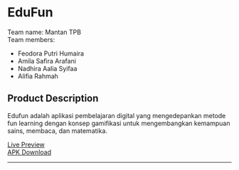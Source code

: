 # EduFun

Team name: Mantan TPB<br>
Team members:<br>
- Feodora Putri Humaira 
- Amila Safira Arafani
- Nadhira Aalia Syifaa
- Alifia Rahmah

## Product Description

Edufun adalah aplikasi pembelajaran digital yang  mengedepankan metode fun learning dengan konsep gamifikasi untuk mengembangkan kemampuan sains, membaca, dan matematika.<br>

[Live Preview](https://calm-tree-0d7e21900.azurestaticapps.net/#/) <br>
[APK Download](https://github.com/alifiarahmah/edufun/raw/master/build/app/outputs/flutter-apk/app-release.apk)

---